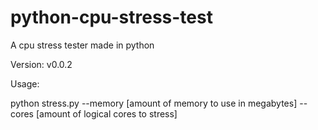 # python-cpu-stress-test

A cpu stress tester made in python

Version:
v0.0.2

Usage:

python stress.py --memory [amount of memory to use in megabytes] -- cores [amount of logical cores to stress]
